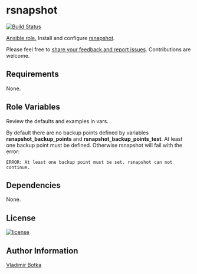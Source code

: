 # rsnapshot

[![Build Status](https://travis-ci.org/vbotka/ansible-rsnapshot.svg?branch=master)](https://travis-ci.org/vbotka/ansible-rsnapshot)

[Ansible role.](https://galaxy.ansible.com/vbotka/rsnapshot/) Install and configure [rsnapshot](http://rsnapshot.org/).

Please feel free to [share your feedback and report issues](https://github.com/vbotka/ansible-rsnapshot/issues). Contributions are welcome.


## Requirements

None.


## Role Variables

Review the defaults and examples in vars.

By default there are no backup points defined by variables **rsnapshot_backup_points** and **rsnapshot_backup_points_test**. At least one backup point must be defined. Otherwise rsnapshot will fail with the error:

```
ERROR: At least one backup point must be set. rsnapshot can not continue.
```


## Dependencies

None.


## License

[![license](https://img.shields.io/badge/license-BSD-red.svg)](https://www.freebsd.org/doc/en/articles/bsdl-gpl/article.html)


## Author Information

[Vladimir Botka](https://botka.link)
